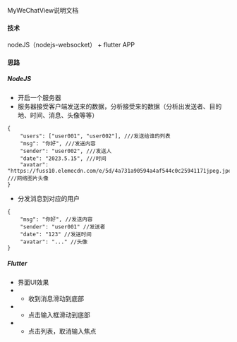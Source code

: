 MyWeChatView说明文档

#### 技术
nodeJS（nodejs-websocket） +  flutter APP
#### 思路
##### NodeJS
 - 开启一个服务器
 - 服务器接受客户端发送来的数据，分析接受来的数据（分析出发送者、目的地、时间、消息、头像等等）
```
{
    "users": ["user001", "user002"], ///发送给谁的列表
    "msg": "你好", ///发送内容
    "sender": "user002", ///发送人
    "date": "2023.5.15", ///时间
    "avatar": "https://fuss10.elemecdn.com/e/5d/4a731a90594a4af544c0c25941171jpeg.jpeg" ///网络图片头像
}
```
- 分发消息到对应的用户
```
{
    "msg": "你好", //发送内容
    "sender": "user001" //发送者
    "date": "123" //发送时间
    "avatar": "..." //头像
}
```
##### Flutter
- 界面UI效果
- - 收到消息滑动到底部
- - 点击输入框滑动到底部
- - 点击列表，取消输入焦点

